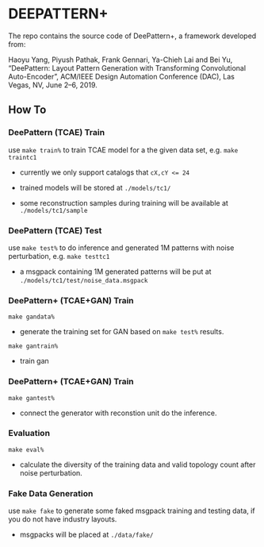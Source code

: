 # DEEPATTERN+

The repo contains the source code of DeePattern+, a framework developed from:

Haoyu Yang, Piyush Pathak, Frank Gennari, Ya-Chieh Lai and Bei Yu, “DeePattern: Layout Pattern Generation with Transforming Convolutional Auto-Encoder”, ACM/IEEE Design Automation Conference (DAC), Las Vegas, NV, June 2–6, 2019. 



## How To
### DeePattern (TCAE) Train

use ``` make train% ``` to train TCAE model for a the given data set, e.g. ```make traintc1```

- currently we only support catalogs that ```cX,cY <= 24```

- trained models will be stored at ```./models/tc1/```

- some reconstruction samples during training will be available at ```./models/tc1/sample```



### DeePattern (TCAE) Test

use ``` make test% ``` to do inference and generated 1M patterns with noise perturbation, e.g. ```make testtc1```

- a msgpack containing 1M generated patterns will be put at ```./models/tc1/test/noise_data.msgpack```


### DeePattern+ (TCAE+GAN) Train

```make gandata%```

- generate the training set for GAN based on ``` make test% ``` results.

```make gantrain%```

- train gan

### DeePattern+ (TCAE+GAN) Train

```make gantest%```

- connect the generator with reconstion unit do the inference.


### Evaluation 

```make eval%```

- calculate the diversity of the training data and valid topology count after noise perturbation.

### Fake Data Generation

use ``` make fake ``` to generate some faked msgpack training and testing data, if you do not have industry layouts.

- msgpacks will be placed at  ```./data/fake/```


